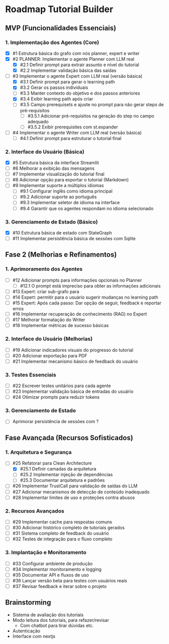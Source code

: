 # Roadmap Tutorial Builder

## MVP (Funcionalidades Essenciais)

### 1. Implementação dos Agentes (Core)

- [x] #1 Estrutura básica do grafo com nós planner, expert e writer
- [x] #2 PLANNER: Implementar o agente Planner com LLM real
  - [x] #2.1 Definir prompt para extrair assunto e nível do tutorial
  - [x] #2.2 Implementar validação básica das saídas
- [ ] #3 Implementar o agente Expert com LLM real (versão básica)
  - [x] #3.1 Definir prompt para gerar o learning path
  - [x] #3.2 Gerar os passos individuais
  - [ ] #3.3 Manter contexto do objetivo e dos passos anteriores
  - [x] #3.4 Exibir learning path após criar
  - [ ] #3.5 Campo prerequisets e ajuste no prompt para não gerar steps de pré-requisitos
    - [ ] #3.5.1 Adicionar pré-requisitos na geração do step no campo adequado
    - [ ] #3.5.2 Exibir prerequisites com st.expander
- [ ] #4 Implementar o agente Writer com LLM real (versão básica)
  - [ ] #4.1 Definir prompt para estruturar o tutorial final

### 2. Interface do Usuário (Básica)

- [x] #5 Estrutura básica da interface Streamlit
- [ ] #6 Melhorar a exibição das mensagens
- [ ] #7 Implementar visualização do tutorial final
- [ ] #8 Adicionar opção para exportar o tutorial (Markdown)
- [ ] #9 Implementar suporte a múltiplos idiomas
  - [ ] #9.1 Configurar inglês como idioma principal
  - [ ] #9.2 Adicionar suporte ao português
  - [ ] #9.3 Implementar seletor de idioma na interface
  - [ ] #9.4 Garantir que os agentes respondam no idioma selecionado

### 3. Gerenciamento de Estado (Básico)

- [x] #10 Estrutura básica de estado com StateGraph
- [ ] #11 Implementar persistência básica de sessões com Sqlite

## Fase 2 (Melhorias e Refinamentos)

### 1. Aprimoramento dos Agentes

- [ ] #12 Adicionar prompts para informações opcionais no Planner
  - [ ] #12.1 O prompt está impreciso para obter as informações adicionais
- [ ] #13 Expert: criar sub-grafo para
- [ ] #14 Expert: permitir para o usuário sugerir mudanças no learning path
- [ ] #15 Expert: Após cada passo: Dar opção de seguir, feedback e reportar erros
- [ ] #16 Implementar recuperação de conhecimento (RAG) no Expert
- [ ] #17 Melhorar formatação do Writer
- [ ] #18 Implementar métricas de sucesso básicas

### 2. Interface do Usuário (Melhorias)

- [ ] #19 Adicionar indicadores visuais do progresso do tutorial
- [ ] #20 Adicionar exportação para PDF
- [ ] #21 Implementar mecanismo básico de feedback do usuário

### 3. Testes Essenciais

- [ ] #22 Escrever testes unitários para cada agente
- [ ] #23 Implementar validação básica de entradas do usuário
- [ ] #24 Otimizar prompts para reduzir tokens

### 3. Gerenciamento de Estado

- [ ] Aprimorar persistência de sessões com ?

## Fase Avançada (Recursos Sofisticados)

### 1. Arquitetura e Segurança

- [ ] #25 Refatorar para Clean Architecture
  - [x] #25.1 Definir camadas da arquitetura
  - [ ] #25.2 Implementar injeção de dependências
  - [ ] #25.3 Documentar arquitetura e padrões
- [ ] #26 Implementar TrustCall para validação de saídas do LLM
- [ ] #27 Adicionar mecanismos de detecção de conteúdo inadequado
- [ ] #28 Implementar limites de uso e proteções contra abusos

### 2. Recursos Avançados

- [ ] #29 Implementar cache para respostas comuns
- [ ] #30 Adicionar histórico completo de tutoriais gerados
- [ ] #31 Sistema completo de feedback do usuário
- [ ] #32 Testes de integração para o fluxo completo

### 3. Implantação e Monitoramento

- [ ] #33 Configurar ambiente de produção
- [ ] #34 Implementar monitoramento e logging
- [ ] #35 Documentar API e fluxos de uso
- [ ] #36 Lançar versão beta para testes com usuários reais
- [ ] #37 Revisar feedback e iterar sobre o projeto

## Brainstorming

- Sistema de avaliação dos tutoriais
- Modo leitura dos tutoriais, para refazer/revisar
  - Com chatbot para tirar dúvidas etc.
- Autenticação
- Interface com nextjs
